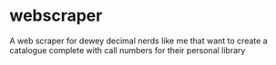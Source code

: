 # webscraper
A web scraper for dewey decimal nerds like me that want to create a catalogue complete with call numbers for their personal library

